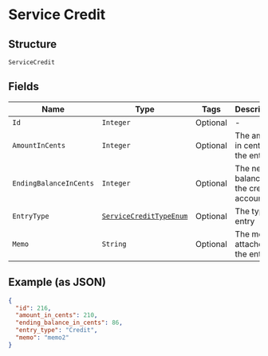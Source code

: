 
# Service Credit

## Structure

`ServiceCredit`

## Fields

| Name | Type | Tags | Description | Getter | Setter |
|  --- | --- | --- | --- | --- | --- |
| `Id` | `Integer` | Optional | - | Integer getId() | setId(Integer id) |
| `AmountInCents` | `Integer` | Optional | The amount in cents of the entry | Integer getAmountInCents() | setAmountInCents(Integer amountInCents) |
| `EndingBalanceInCents` | `Integer` | Optional | The new balance for the credit account | Integer getEndingBalanceInCents() | setEndingBalanceInCents(Integer endingBalanceInCents) |
| `EntryType` | [`ServiceCreditTypeEnum`](../../doc/models/service-credit-type-enum.md) | Optional | The type of entry | ServiceCreditTypeEnum getEntryType() | setEntryType(ServiceCreditTypeEnum entryType) |
| `Memo` | `String` | Optional | The memo attached to the entry | String getMemo() | setMemo(String memo) |

## Example (as JSON)

```json
{
  "id": 216,
  "amount_in_cents": 210,
  "ending_balance_in_cents": 86,
  "entry_type": "Credit",
  "memo": "memo2"
}
```

